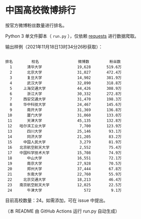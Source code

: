 
# 中国高校微博排行

按官方微博粉丝数量进行排名。

Python 3 单文件脚本（ `run.py` ），仅依赖 [requests](https://github.com/psf/requests) 进行数据爬取。

输出样例（2021年11月18日13时34分26秒获取）：

```

排名　　　　　校名　　　　　         微博数         粉丝数
  1　　　　清华大学　　　　         19,628       519.6万
  2　　　　北京大学　　　　         31,027       472.4万
  3　　　　复旦大学　　　　         14,902       381.9万
  4　　　　武汉大学　　　　         32,890       318.8万
  5　　　上海交通大学　　　         44,426       308.9万
  6　　　　浙江大学　　　　         30,332       272.8万
  7　　　西安交通大学　　　         31,470       198.3万
  8　　　华中科技大学　　　         24,467       145.6万
  9　　　　南开大学　　　　         31,369       136.8万
 10　　　　厦门大学　　　　         31,060       133.0万
 11　　　　天津大学　　　　         45,135       132.8万
 12　　哈尔滨工业大学　　　          7,700       123.9万
 13　　　　四川大学　　　　         25,146        93.1万
 14　　　　同济大学　　　　         21,205        83.2万
 15　　　中国人民大学　　　          3,279        81.9万
 16　　北京航空航天大学　　          2,552        75.4万
 17　　中国科学技术大学　　         15,708        74.9万
 18　　　　中山大学　　　　         16,551        72.1万
 19　　　　南京大学　　　　         27,928        70.5万
 20　　　　郑州大学　　　　         37,444        67.8万
 21　　　　东南大学　　　　         22,760        55.9万
 22　　　北京交通大学　　　         18,213        46.4万
 23　　南京航空航天大学　　         12,025        22.5万
 24　　　　牛津大学　　　　            572         9.1万

```

目前高校数量：24。如需添加，可在 issue 中提出。

（本 README 由 GitHub Actions 运行 run.py 自动生成）
